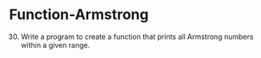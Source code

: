 # Function-Armstrong
30) Write a program to create a function that prints all Armstrong numbers within a given range.
